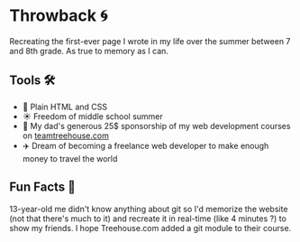 # Throwback 🌀
Recreating the first-ever page I wrote in my life over the summer between 7 and 8th grade. As true to memory as I can.

## Tools 🛠️
- 🌸 Plain HTML and CSS 
- ☀️ Freedom of middle school summer
- 🐸 My dad's generous 25$ sponsorship of my web development courses on [teamtreehouse.com](teamtreehouse.com)
- ✈️ Dream of becoming a freelance web developer to make enough money to travel the world

## Fun Facts 👾
13-year-old me didn't know anything about git so I'd memorize the website (not that there's much to it) and recreate it in real-time (like 4 minutes ?) to show my friends.
I hope Treehouse.com added a git module to their course.
